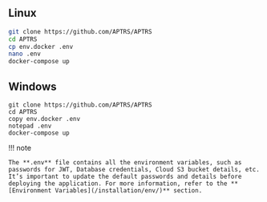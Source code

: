 

## Linux

```bash
git clone https://github.com/APTRS/APTRS
cd APTRS
cp env.docker .env
nano .env
docker-compose up 

```

## Windows
```shell
git clone https://github.com/APTRS/APTRS
cd APTRS
copy env.docker .env
notepad .env
docker-compose up 
```



!!! note

    The **.env** file contains all the environment variables, such as passwords for JWT, Database credentials, Cloud S3 bucket details, etc. It’s important to update the default passwords and details before deploying the application. For more information, refer to the **[Environment Variables](/installation/env/)** section.

